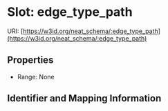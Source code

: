 # Slot: edge_type_path

URI: [https://w3id.org/neat_schema/:edge_type_path](https://w3id.org/neat_schema/:edge_type_path)



<!-- no inheritance hierarchy -->


## Properties

 * Range: None



## Identifier and Mapping Information





